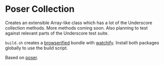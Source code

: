 # Poser Collection

Creates an extensible Array-like class which has a lot of the Underscore collection methods. More methods coming soon. Also planning to test against relevant parts of the Underscore test suite.

`build.sh` creates a [browserified](http://browserify.org/) bundle with [watchify](https://github.com/substack/watchify). Install both packages globally to use the build script.

Based on [poser](https://github.com/bevacqua/poser/).

